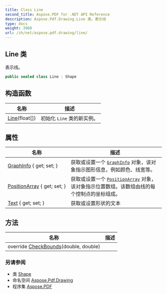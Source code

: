 ```yaml
---
title: Class Line
second_title: Aspose.PDF for .NET API Reference
description: Aspose.Pdf.Drawing.Line 类。表示线
type: docs
weight: 3960
url: /zh/net/aspose.pdf.drawing/line/
---
```

## Line 类

表示线。

```csharp
public sealed class Line : Shape
```

## 构造函数

| 名称 | 描述 |
| --- | --- |
| [Line](line/)(float[]) | 初始化 `Line` 类的新实例。 |

## 属性

| 名称 | 描述 |
| --- | --- |
| [GraphInfo](../../aspose.pdf.drawing/shape/graphinfo/) { get; set; } | 获取或设置一个 [`GraphInfo`](../shape/graphinfo/) 对象，该对象指示图形信息，例如颜色、线宽等。 |
| [PositionArray](../../aspose.pdf.drawing/line/positionarray/) { get; set; } | 获取或设置一个 [`PositionArray`](./positionarray/) 对象，该对象指示位置数组。该数组由线的每个控制点的坐标组成。 |
| [Text](../../aspose.pdf.drawing/shape/text/) { get; set; } | 获取或设置形状的文本 |

## 方法

| 名称 | 描述 |
| --- | --- |
| override [CheckBounds](../../aspose.pdf.drawing/line/checkbounds/)(double, double) |  |

### 另请参阅

* 类 [Shape](../shape/)
* 命名空间 [Aspose.Pdf.Drawing](../../aspose.pdf.drawing/)
* 程序集 [Aspose.PDF](../../)